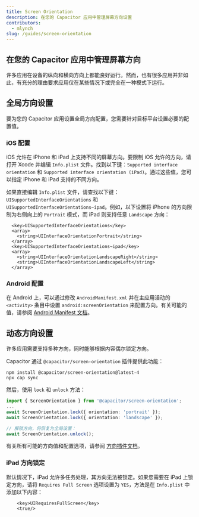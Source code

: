 ```yaml
---
title: Screen Orientation
description: 在您的 Capacitor 应用中管理屏幕方向设置
contributors:
  - mlynch
slug: /guides/screen-orientation
---
```


## 在您的 Capacitor 应用中管理屏幕方向

许多应用在设备的纵向和横向方向上都能良好运行。然而，也有很多应用并非如此，有充分的理由要求应用仅在某些情况下或完全在一种模式下运行。

## 全局方向设置

要为您的 Capacitor 应用设置全局方向配置，您需要针对目标平台设置必要的配置值。

### iOS 配置

iOS 允许在 iPhone 和 iPad 上支持不同的屏幕方向。要限制 iOS 允许的方向，请打开 Xcode 并编辑 `Info.plist` 文件。找到以下键：`Supported interface orientation` 和 `Supported interface orientation (iPad)`。通过这些值，您可以指定 iPhone 和 iPad 支持的不同方向。

如果直接编辑 `Info.plist` 文件，请查找以下键：`UISupportedInterfaceOrientations` 和 `UISupportedInterfaceOrientations~ipad`。例如，以下设置将 iPhone 的方向限制为右侧向上的 `Portrait` 模式，而 iPad 则支持任意 `Landscape` 方向：

```
  <key>UISupportedInterfaceOrientations</key>
  <array>
    <string>UIInterfaceOrientationPortrait</string>
  </array>
  <key>UISupportedInterfaceOrientations~ipad</key>
  <array>
    <string>UIInterfaceOrientationLandscapeRight</string>
    <string>UIInterfaceOrientationLandscapeLeft</string>
  </array>
```

### Android 配置

在 Android 上，可以通过修改 `AndroidManifest.xml` 并在主应用活动的 `<activity>` 条目中设置 `android:screenOrientation` 来配置方向。有关可能的值，请参阅 [Android Manifest 文档](https://developer.android.com/guide/topics/manifest/activity-element#screen)。

## 动态方向设置

许多应用需要支持多种方向，同时能够根据内容偶尔锁定方向。

Capacitor 通过 `@capacitor/screen-orientation` 插件提供此功能：

```shell
npm install @capacitor/screen-orientation@latest-4
npx cap sync
```

然后，使用 `lock` 和 `unlock` 方法：

```typescript
import { ScreenOrientation } from '@capacitor/screen-orientation';
...
await ScreenOrientation.lock({ orientation: 'portrait' });
await ScreenOrientation.lock({ orientation: 'landscape' });

// 解锁方向，将恢复为全局设置：
await ScreenOrientation.unlock();
```

有关所有可能的方向值和配置选项，请参阅 [方向插件文档](https://capacitorjs.com/docs/apis/screen-orientation)。

### iPad 方向锁定

默认情况下，iPad 允许多任务处理，其方向无法被锁定。如果您需要在 iPad 上锁定方向，请将 `Requires Full Screen` 选项设置为 `YES`，方法是在 `Info.plist` 中添加以下内容：

```
	<key>UIRequiresFullScreen</key>
	<true/>
```